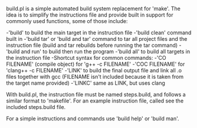build.pl is a simple automated build system replacement for 'make'. The idea is to 
simplify the instructions file and provide built in support for commonly used functions, 
some of those include:

  -'build' to build the main target in the instruction file
  -'build clean' command built in
  -'build tar' or 'build and tar' command to tar all project files and the instruction 
  	file (build and tar rebuilds before running the tar command)
  -'build and run' to build then run the program
  -'build all' to build all targets in the instruction file
  -Shortcut syntax for common commands:
    -'CO FILENAME' (compile object) for 'g++ -c FILENAME'
    -'COC FILENAME' for 'clang++ -c FILENAME'
    -'LINK' to build the final output file and link all .o files together with gcc 
    (FILENAME isn't included because it is taken from the target name provided)
    -'LINKC' same as LINK, but uses clang
    

With build.pl, the instruction file must be named steps.build, and follows a similar 
format to 'makefile'. For an example instruction file, called see the included 
steps.build file.

For a simple instructions and commands use 'build help' or 'build man'.